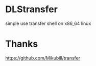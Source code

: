 # DLStransfer
simple use transfer shell on x86_64 linux

# Thanks
https://github.com/Mikubill/transfer
